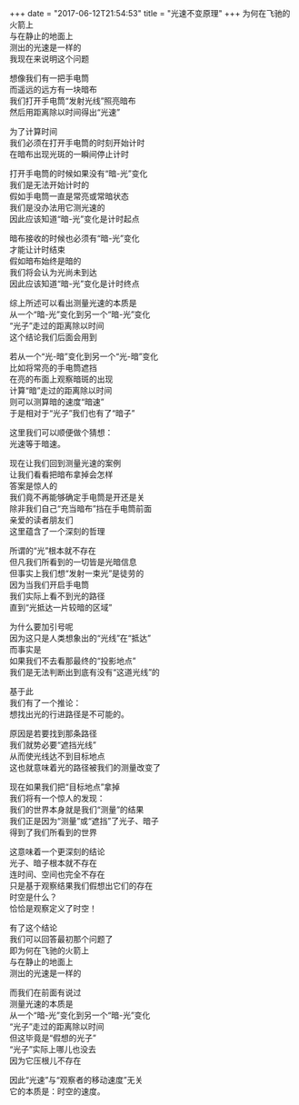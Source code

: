 +++
date = "2017-06-12T21:54:53"
title = "光速不变原理"
+++
为何在飞驰的火箭上  
与在静止的地面上  
测出的光速是一样的  
我现在来说明这个问题  
  
想像我们有一把手电筒  
而遥远的远方有一块暗布  
我们打开手电筒“发射光线”照亮暗布  
然后用距离除以时间得出“光速”  
  
为了计算时间  
我们必须在打开手电筒的时刻开始计时  
在暗布出现光斑的一瞬间停止计时  
  
打开手电筒的时候如果没有“暗-光”变化  
我们是无法开始计时的  
假如手电筒一直是常亮或常暗状态  
我们是没办法用它测光速的  
因此应该知道“暗-光”变化是计时起点  
  
暗布接收的时候也必须有“暗-光”变化  
才能让计时结束  
假如暗布始终是暗的  
我们将会认为光尚未到达  
因此应该知道“暗-光”变化是计时终点  
  
综上所述可以看出测量光速的本质是  
从一个“暗-光”变化到另一个“暗-光”变化  
“光子”走过的距离除以时间  
这个结论我们后面会用到  
  
若从一个“光-暗”变化到另一个“光-暗”变化  
比如将常亮的手电筒遮挡  
在亮的布面上观察暗斑的出现  
计算“暗”走过的距离除以时间  
则可以测算暗的速度“暗速”  
于是相对于“光子”我们也有了“暗子”  
  
这里我们可以顺便做个猜想：  
光速等于暗速。  
  
现在让我们回到测量光速的案例  
让我们看看把暗布拿掉会怎样  
答案是惊人的  
我们竟不再能够确定手电筒是开还是关  
除非我们自己“充当暗布”挡在手电筒前面  
亲爱的读者朋友们  
这里蕴含了一个深刻的哲理  
  
所谓的“光”根本就不存在  
但凡我们所看到的一切皆是光暗信息  
但事实上我们想“发射一束光”是徒劳的  
因为当我们开启手电筒  
我们实际上看不到光的路径  
直到“光抵达一片较暗的区域”  
  
为什么要加引号呢  
因为这只是人类想象出的“光线”在“抵达”  
而事实是  
如果我们不去看那最终的“投影地点”  
我们是无法判断出到底有没有“这道光线”的  
  
基于此  
我们有了一个推论：  
想找出光的行进路径是不可能的。  
  
原因是若要找到那条路径  
我们就势必要“遮挡光线”  
从而使光线达不到目标地点  
这也就意味着光的路径被我们的测量改变了  
  
现在如果我们把“目标地点”拿掉  
我们将有一个惊人的发现：  
我们的世界本身就是我们“测量”的结果  
我们正是因为“测量”或“遮挡”了光子、暗子  
得到了我们所看到的世界  
  
这意味着一个更深刻的结论  
光子、暗子根本就不存在  
连时间、空间也完全不存在  
只是基于观察结果我们假想出它们的存在  
时空是什么？  
恰恰是观察定义了时空！  
  
有了这个结论  
我们可以回答最初那个问题了  
即为何在飞驰的火箭上  
与在静止的地面上  
测出的光速是一样的  
  
而我们在前面有说过  
测量光速的本质是  
从一个“暗-光”变化到另一个“暗-光”变化  
“光子”走过的距离除以时间  
但这毕竟是“假想的光子”  
“光子”实际上哪儿也没去  
因为它压根儿不存在  
  
因此“光速”与“观察者的移动速度”无关  
它的本质是：时空的速度。  